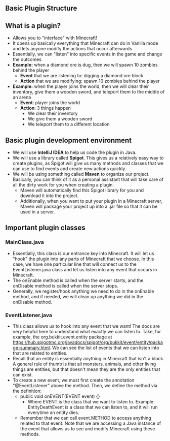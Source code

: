 ## Basic Plugin Structure

## What is a plugin?
* Allows you to "interface" with Minecraft!
* It opens up basically everything that Minecraft can do in Vanilla mode and lets anyone modify the actions that occur afterwards
* Essentially, we can "listen" into specific events in the game and change the outcomes 
* **Example:** when a diamond ore is dug, then we will spawn 10 zombies behind the player
    * **Event** that we are listening to: digging a diamond ore block
    * **Action** that we are modifying: spawn 10 zombies behind the player
* **Example:** when the player joins the world, then we will clear their inventory, give them a wooden sword, and teleport them to the middle of an arena
    * **Event**: player joins the world
    * **Action**: 3 things happen
        * We clear their inventory
        * We give them a wooden sword
        * We teleport them to a different location

## Basic plugin development environment
* We will use **IntelliJ IDEA** to help us code the plugin in Java.
* We will use a library called **Spigot**. This gives us a relatively easy way to create plugins, as Spigot will give us many methods and classes that we can use to find events and create new actions quickly.
* We will be using something called **Maven** to organize our project. Basically, you can think of it as a personal assistant that will take care of all the dirty work for you when creating a plugin.
    * Maven will automatically find this Spigot library for you and download it into the project.
    * Additionally, when you want to put your plugin in a Minecraft server, Maven will package your project up into a .jar file so that it can be used in a server.
## Important plugin classes
### MainClass.java

* Essentially, this class is our entrance key into Minecraft. It will let us "hook" the plugin into any parts of Minecraft that we choose. In this case, we have one particular line that will connect us to the EventListener.java class and let us listen into any event that occurs in Minecraft.
* The onEnable method is called when the server starts, and the onDisable method is called when the server stops.
* Generally, we register/hook anything we need to do in the onEnable method, and if needed, we will clean up anything we did in the onDisable method.

### EventListener.java

* This class allows us to hook into any event that we want! The docs are very helpful here to understand what exactly we can listen to. Take, for example, the org.bukkit.event.entity package at https://hub.spigotmc.org/javadocs/spigot/org/bukkit/event/entity/package-summary.html. We can see the list of events that we can listen into that are related to entities.
* Recall that an entity is essentially anything in Minecraft that isn't a block. A general rule of thumb is that all monsters, animals, and other living things are entities, but that doesn't mean they are the only entities that can exist.
* To create a new event, we must first create the annotation "@EventListener" above the method. Then, we define the method via the definition:
    * public void onEVENT(EVENT event) {}
        * Where EVENT is the class that we want to listen to. Example: EntityDeathEvent is a class that we can listen to, and it will run everytime an entity dies.
    * Remember that we can call event.METHOD to access anything related to that event. Note that we are accessing a Java instance of the event that allows us to see and modify Minecraft using these methods. 